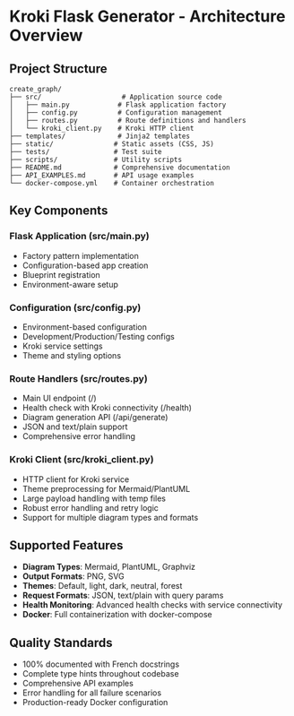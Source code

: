 # Kroki Flask Generator - Architecture Overview

## Project Structure
```
create_graph/
├── src/                    # Application source code
│   ├── main.py            # Flask application factory
│   ├── config.py          # Configuration management
│   ├── routes.py          # Route definitions and handlers
│   └── kroki_client.py    # Kroki HTTP client
├── templates/             # Jinja2 templates
├── static/               # Static assets (CSS, JS)
├── tests/                # Test suite
├── scripts/              # Utility scripts
├── README.md             # Comprehensive documentation
├── API_EXAMPLES.md       # API usage examples
└── docker-compose.yml    # Container orchestration
```

## Key Components

### Flask Application (src/main.py)
- Factory pattern implementation
- Configuration-based app creation
- Blueprint registration
- Environment-aware setup

### Configuration (src/config.py)
- Environment-based configuration
- Development/Production/Testing configs
- Kroki service settings
- Theme and styling options

### Route Handlers (src/routes.py)
- Main UI endpoint (/)
- Health check with Kroki connectivity (/health)
- Diagram generation API (/api/generate)
- JSON and text/plain support
- Comprehensive error handling

### Kroki Client (src/kroki_client.py)
- HTTP client for Kroki service
- Theme preprocessing for Mermaid/PlantUML
- Large payload handling with temp files
- Robust error handling and retry logic
- Support for multiple diagram types and formats

## Supported Features
- **Diagram Types**: Mermaid, PlantUML, Graphviz
- **Output Formats**: PNG, SVG
- **Themes**: Default, light, dark, neutral, forest
- **Request Formats**: JSON, text/plain with query params
- **Health Monitoring**: Advanced health checks with service connectivity
- **Docker**: Full containerization with docker-compose

## Quality Standards
- 100% documented with French docstrings
- Complete type hints throughout codebase  
- Comprehensive API examples
- Error handling for all failure scenarios
- Production-ready Docker configuration